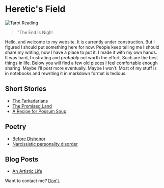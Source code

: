 # Heretic's Field

![Tarot Reading](/images/Tarot.png)

> "The End Is Nigh!

Hello, and welcome to my website. It is currently under construction. But I figured I should put something here for now. People keep telling me I should share my writing, now I have a place to put it. I made it with my own hands. It was hard, frustrating and _probably_ not worth the effort. Such are the best things in life. Below you will find a few old pieces I feel comfortable enough sharing. Maybe I’ll post more eventually. Maybe I won’t. Most of my stuff is in notebooks and rewriting it in markdown format is tedious. 

## Short Stories

- [The Tarkadarians](/stories/tarkadarians)
- [The Promised Land](/stories/promisedland)
- [A Recipe for Possum Soup](/stories/possumsoup)

## Poetry

- [Before Dishonor](/poems/beforedishonor)
- [Narcissistic personality disorder](/poems/narcissism) 

## Blog Posts

- [An Artistic Life](/blog/art)


Want to contact me? [Don't](/contact).
